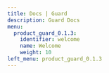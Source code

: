 ```yaml
---
title: Docs | Guard
description: Guard Docs
menu:
  product_guard_0.1.3:
    identifier: welcome
    name: Welcome
    weight: 10
left_menu: product_guard_0.1.3
---
```


